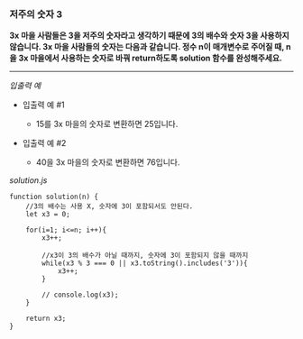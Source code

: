 ### 저주의 숫자 3

**3x 마을 사람들은 3을 저주의 숫자라고 생각하기 때문에 3의 배수와 숫자 3을 사용하지 않습니다. 3x 마을 사람들의 숫자는 다음과 같습니다. 정수 n이 매개변수로 주어질 때, n을 3x 마을에서 사용하는 숫자로 바꿔 return하도록 solution 함수를 완성해주세요.**

---

_입출력 예_

- 입출력 예 #1

  - 15를 3x 마을의 숫자로 변환하면 25입니다.

- 입출력 예 #2

  - 40을 3x 마을의 숫자로 변환하면 76입니다.

_solution.js_

```
function solution(n) {
    //3의 배수는 사용 X, 숫자에 3이 포함되서도 안된다.
    let x3 = 0;

    for(i=1; i<=n; i++){
        x3++;

        //x3이 3의 배수가 아닐 때까지, 숫자에 3이 포함되지 않을 때까지
        while(x3 % 3 === 0 || x3.toString().includes('3')){
            x3++;
        }

        // console.log(x3);
    }

    return x3;
}
```
